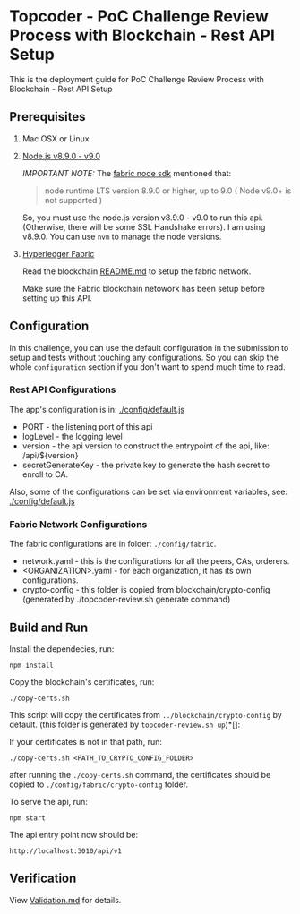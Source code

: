 # Topcoder - PoC Challenge Review Process with Blockchain - Rest API Setup

This is the deployment guide for PoC Challenge Review Process with Blockchain - Rest API Setup

## Prerequisites

1. Mac OSX or Linux
2. [Node.js v8.9.0 - v9.0](https://nodejs.org/en/blog/release/v8.9.0/)

    _*IMPORTANT NOTE:*_ The [fabric node sdk](https://github.com/hyperledger/fabric-sdk-node) mentioned that:
    > node runtime LTS version 8.9.0 or higher, up to 9.0 ( Node v9.0+ is not supported )

    So, you must use the node.js version v8.9.0 - v9.0 to run this api. (Otherwise, there will be some SSL Handshake errors).
    I am using v8.9.0. You can use `nvm` to manage the node versions.

3. [Hyperledger Fabric](https://www.hyperledger.org/projects/fabric)

    Read the blockchain [README.md](../blockchain/README.md) to setup the fabric network.

    Make sure the Fabric blockchain netowork has been setup before setting up this API.

## Configuration

In this challenge, you can use the default configuration in the submission to setup and tests without touching any configurations.
So you can skip the whole `configuration` section if you don't want to spend much time to read.

### Rest API Configurations

The app's configuration is in: [./config/default.js](./config/default.js)

- PORT - the listening port of this api
- logLevel - the logging level
- version - the api version to construct the entrypoint of the api, like: /api/${version}
- secretGenerateKey - the private key to generate the hash secret to enroll to CA.

Also, some of the configurations can be set via environment variables, see:
[./config/default.js](./config/custom-environment-variables.js)


### Fabric Network Configurations

The fabric configurations are in folder: `./config/fabric`.

- network.yaml - this is the configurations for all the peers, CAs, orderers.
- \<ORGANIZATION\>.yaml - for each organization, it has its own configurations.
- crypto-config - this folder is copied from blockchain/crypto-config (generated by ./topcoder-review.sh generate command)

## Build and Run

Install the dependecies, run:
```
npm install
```

Copy the blockchain's certificates, run:
```
./copy-certs.sh
```
This script will copy the certificates from `../blockchain/crypto-config` by default. (this folder is generated by `topcoder-review.sh up`)*[]:

If your certificates is not in that path, run:
```
./copy-certs.sh <PATH_TO_CRYPTO_CONFIG_FOLDER>
```

after running the `./copy-certs.sh` command, the certificates should be copied to `./config/fabric/crypto-config` folder.


To serve the api, run:
```
npm start
```

The api entry point now should be:
```
http://localhost:3010/api/v1
```

## Verification
View [Validation.md](./Validation.md) for details.



